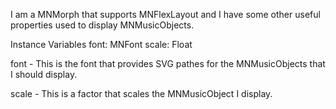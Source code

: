 I am a MNMorph that supports MNFlexLayout and I have some other useful properties used to display MNMusicObjects.

Instance Variables
	font:		MNFont
	scale:		Float

font
	- This is the font that provides SVG pathes for the MNMusicObjects that I should display.

scale
	- This is a factor that scales the MNMusicObject I display.

